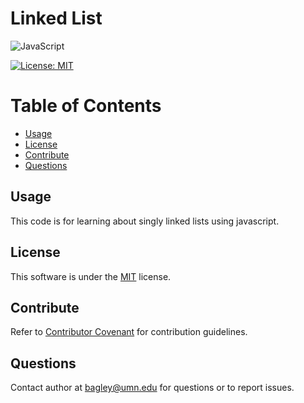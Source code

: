 # Linked List

![JavaScript](https://img.shields.io/badge/javascript-%23323330.svg?style=for-the-badge&logo=javascript&logoColor=%23F7DF1E)

[![License: MIT](https://img.shields.io/badge/License-MIT-yellow.svg)](https://opensource.org/licenses/MIT)

# Table of Contents

- [Usage](#usage)
- [License](#license)
- [Contribute](#contribute)
- [Questions](#questions)

## Usage

This code is for learning about singly linked lists using javascript.

## License

This software is under the [MIT](./LICENSE) license.

## Contribute

Refer to [Contributor Covenant](https://www.contributor-covenant.org/) for contribution guidelines.

## Questions

Contact author at bagley@umn.edu for questions or to report issues.
